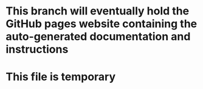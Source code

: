 # This branch will eventually hold the GitHub pages website containing the auto-generated documentation and instructions
# This file is temporary
